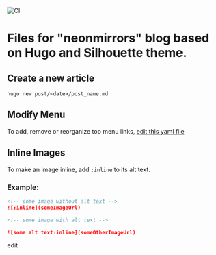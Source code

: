 ![CI](https://github.com/chipzoller/devtest/workflows/CI/badge.svg)

# Files for "neonmirrors" blog based on Hugo and Silhouette theme.

## Create a new article
`hugo new post/<date>/post_name.md`


## Modify Menu

To add, remove or reorganize top menu links, [edit this yaml file](./data/menu.yaml)

## Inline Images

To make an image inline, add `:inline` to its alt text.

### Example:

```markdown
<!-- some image without alt text -->
![:inline](someImageUrl)

<!-- some image with alt text -->

![some alt text:inline](someOtherImageUrl)
```
edit